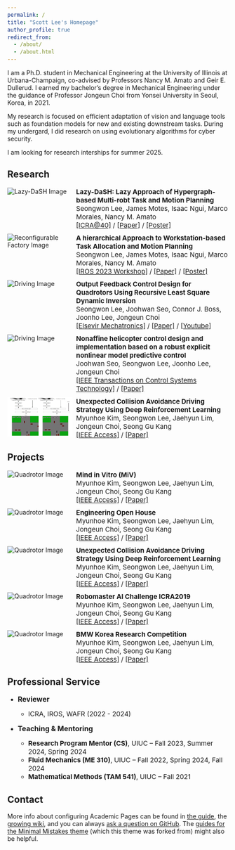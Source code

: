 ```yaml
---
permalink: /
title: "Scott Lee's Homepage"
author_profile: true
redirect_from: 
  - /about/
  - /about.html
---
```


I am a Ph.D. student in Mechanical Engineering at the University of Illinois at Urbana-Champaign, co-advised by Professors Nancy M. Amato and Geir E. Dullerud. I earned my bachelor’s degree in Mechanical Engineering under the guidance of Professor Jongeun Choi from Yonsei University in Seoul, Korea, in 2021.

My research is focused on efficient adaptation of vision and language tools such as foundation models for new and existing downstream tasks. During my undergard, I did research on using evolutionary algorithms for cyber security.


I am looking for research interships for summer 2025.

<!-- News
------  -->


Research
------
<!-- ### Lazy-DaSH -->
<div style="display: flex; flex-direction: row; align-items: flex-start; margin-bottom: 10px;">
  <div style="width: 30%; padding-right: 8px;">
    <img src="https://via.placeholder.com/150" alt="Lazy-DaSH Image" style="max-width: 100%; height: auto;">
  </div>
  <div style="width: 70%; font-size: 15px;">
    <!-- <p>This section describes Lazy-DaSH, detailing the project, its goals, and any key results or publications.</p> -->
    <strong>Lazy-DaSH: Lazy Approach of Hypergraph-based Multi-robt Task and Motion Planning</strong><br>
    Seongwon Lee, James Motes, Isaac Ngui, Marco Morales, Nancy M. Amato<br>
    <a href="https://icra40.ieee.org/">[ICRA@40]</a> / <a href="https://icra40.ieee.org/">[Paper]</a> / <a href="https://icra40.ieee.org/">[Poster]</a>
  </div>
</div>

<!-- ### Reconfigurable Factory -->
<div style="display: flex; flex-direction: row; align-items: flex-start; margin-bottom: 10px;">
  <div style="width: 30%; padding-right: 8px;">
    <img src="https://via.placeholder.com/150" alt="Reconfigurable Factory Image" style="max-width: 100%; height: auto;">
  </div>
  <div style="width: 70%; font-size: 15px;">
    <!-- <p>This section describes the Reconfigurable Factory project. Include information on how it enables flexible manufacturing and any specific methodologies or technologies used.</p> -->
    <strong>A hierarchical Approach to Workstation-based Task Allocation and Motion Planning</strong><br>
    Seongwon Lee, James Motes, Isaac Ngui, Marco Morales, Nancy M. Amato<br>
    <a href="https://ieee-iros.org/">[IROS 2023 Workshop]</a> / <a href="https://icra40.ieee.org/">[Paper]</a> / <a href="https://icra40.ieee.org/">[Poster]</a>
  </div>
</div>

<!-- ### Quadrotor -->
<div style="display: flex; flex-direction: row; align-items: flex-start; margin-bottom: 10px;">
  <div style="width: 30%; padding-right: 8px;">
    <img src="https://via.placeholder.com/150" alt="Driving Image" style="max-width: 100%; height: auto;">
  </div>
  <div style="width: 70%; font-size: 15px;">
    <!-- <p>This section provides an overview of the driving research. Describe any experiments, models, or insights gained in this area.</p> -->
    <strong>Output Feedback Control Design for Quadrotors Using Recursive Least Square Dynamic Inversion</strong><br>
    Seongwon Lee, Joohwan Seo, Connor J. Boss, Joonho Lee, Jongeun Choi<br>
    <a href="https://www.sciencedirect.com/journal/mechatronics">[Elsevir Mechatronics]</a> / <a href="https://icra40.ieee.org/">[Paper]</a> / <a href="">[Youtube]</a>
  </div>
</div>

<!-- ### Helicopter -->
<div style="display: flex; flex-direction: row; align-items: flex-start; margin-bottom: 10px;">
  <div style="width: 30%; padding-right: 8px;">
    <img src="https://via.placeholder.com/150" alt="Driving Image" style="max-width: 100%; height: auto;">
  </div>
  <div style="width: 70%; font-size: 15px;">
    <!-- <p>This section provides an overview of the driving research. Describe any experiments, models, or insights gained in this area.</p> -->
    <strong>Nonaffine helicopter control design and implementation based on a robust explicit nonlinear model predictive control</strong><br>
    Joohwan Seo, Seongwon Lee, Joonho Lee, Jongeun Choi<br>
    <a href="https://ieeexplore.ieee.org/xpl/RecentIssue.jsp?punumber=87">[IEEE Transactions on Control Systems Technology]</a> / <a href="https://icra40.ieee.org/">[Paper]</a> 
  </div>
</div>

<!-- ### Driving -->
<div style="display: flex; flex-direction: row; align-items: flex-start; margin-bottom: 10px;">
  <div style="width: 30%; padding-right: 8px;">
    <img src="../images/autonomous_driving.gif" alt="Quadrotor Image" style="max-width: 100%; height: auto;">
  </div>
  <div style="width: 70%; font-size: 15px;">
    <!-- <p>In this section, provide details about your research on quadrotors, including any unique approaches, challenges, and achievements.</p> -->
    <strong>Unexpected Collision Avoidance Driving Strategy Using Deep Reinforcement Learning</strong><br>
    Myunhoe Kim, Seongwon Lee, Jaehyun Lim, Jongeun Choi, Seong Gu Kang<br>
    <a href="https://ieeexplore.ieee.org/xpl/RecentIssue.jsp?punumber=6287639">[IEEE Access]</a> / <a href="https://icra40.ieee.org/">[Paper]</a> 
  </div>
</div>



Projects
------

<!-- ### Driving -->
<div style="display: flex; flex-direction: row; align-items: flex-start; margin-bottom: 10px;">
  <div style="width: 30%; padding-right: 8px;">
    <img src="https://via.placeholder.com/150" alt="Quadrotor Image" style="max-width: 100%; height: auto;">
  </div>
  <div style="width: 70%; font-size: 15px;">
    <!-- <p>In this section, provide details about your research on quadrotors, including any unique approaches, challenges, and achievements.</p> -->
    <strong>Mind in Vitro (MiV)</strong><br>
    Myunhoe Kim, Seongwon Lee, Jaehyun Lim, Jongeun Choi, Seong Gu Kang<br>
    <a href="https://ieeexplore.ieee.org/xpl/RecentIssue.jsp?punumber=6287639">[IEEE Access]</a> / <a href="https://icra40.ieee.org/">[Paper]</a> 
  </div>
</div>

<!-- ### Driving -->
<div style="display: flex; flex-direction: row; align-items: flex-start; margin-bottom: 10px;">
  <div style="width: 30%; padding-right: 8px;">
    <img src="../images/EOH.gif" alt="Quadrotor Image" style="max-width: 100%; height: auto;">
  </div>
  <div style="width: 70%; font-size: 15px;">
    <!-- <p>In this section, provide details about your research on quadrotors, including any unique approaches, challenges, and achievements.</p> -->
    <strong>Engineering Open House</strong><br>
    Myunhoe Kim, Seongwon Lee, Jaehyun Lim, Jongeun Choi, Seong Gu Kang<br>
    <a href="https://ieeexplore.ieee.org/xpl/RecentIssue.jsp?punumber=6287639">[IEEE Access]</a> / <a href="https://icra40.ieee.org/">[Paper]</a> 
  </div>
</div>


<!-- ### Driving -->
<div style="display: flex; flex-direction: row; align-items: flex-start; margin-bottom: 10px;">
  <div style="width: 30%; padding-right: 8px;">
    <img src="https://via.placeholder.com/150" alt="Quadrotor Image" style="max-width: 100%; height: auto;">
  </div>
  <div style="width: 70%; font-size: 15px;">
    <!-- <p>In this section, provide details about your research on quadrotors, including any unique approaches, challenges, and achievements.</p> -->
    <strong>Unexpected Collision Avoidance Driving Strategy Using Deep Reinforcement Learning</strong><br>
    Myunhoe Kim, Seongwon Lee, Jaehyun Lim, Jongeun Choi, Seong Gu Kang<br>
    <a href="https://ieeexplore.ieee.org/xpl/RecentIssue.jsp?punumber=6287639">[IEEE Access]</a> / <a href="https://icra40.ieee.org/">[Paper]</a> 
  </div>
</div>


<!-- ### Driving -->
<div style="display: flex; flex-direction: row; align-items: flex-start; margin-bottom: 10px;">
  <div style="width: 30%; padding-right: 8px;">
    <img src="https://via.placeholder.com/150" alt="Quadrotor Image" style="max-width: 100%; height: auto;">
  </div>
  <div style="width: 70%; font-size: 15px;">
    <!-- <p>In this section, provide details about your research on quadrotors, including any unique approaches, challenges, and achievements.</p> -->
    <strong>Robomaster AI Challenge ICRA2019</strong><br>
    Myunhoe Kim, Seongwon Lee, Jaehyun Lim, Jongeun Choi, Seong Gu Kang<br>
    <a href="https://ieeexplore.ieee.org/xpl/RecentIssue.jsp?punumber=6287639">[IEEE Access]</a> / <a href="https://icra40.ieee.org/">[Paper]</a> 
  </div>
</div>

<!-- ### Driving -->
<div style="display: flex; flex-direction: row; align-items: flex-start; margin-bottom: 10px;">
  <div style="width: 30%; padding-right: 8px;">
    <img src="https://via.placeholder.com/150" alt="Quadrotor Image" style="max-width: 100%; height: auto;">
  </div>
  <div style="width: 70%; font-size: 15px;">
    <!-- <p>In this section, provide details about your research on quadrotors, including any unique approaches, challenges, and achievements.</p> -->
    <strong>BMW Korea Research Competition</strong><br>
    Myunhoe Kim, Seongwon Lee, Jaehyun Lim, Jongeun Choi, Seong Gu Kang<br>
    <a href="https://ieeexplore.ieee.org/xpl/RecentIssue.jsp?punumber=6287639">[IEEE Access]</a> / <a href="https://icra40.ieee.org/">[Paper]</a> 
  </div>
</div>




<!-- Experience
------ -->


Professional Service
------
- <span style="font-size: 16px;">**Reviewer**</span>
  - <span style="font-size: 15px;">ICRA, IROS, WAFR (2022 - 2024)</span>

- <span style="font-size: 16px;">**Teaching & Mentoring**</span>
  - <span style="font-size: 15px;">**Research Program Mentor (CS)**, UIUC – Fall 2023, Summer 2024, Spring 2024</span>
  - <span style="font-size: 15px;">**Fluid Mechanics (ME 310)**, UIUC – Fall 2022, Spring 2024, Fall 2024</span>
  - <span style="font-size: 15px;">**Mathematical Methods (TAM 541)**, UIUC – Fall 2021</span>

Contact
------ 
More info about configuring Academic Pages can be found in [the guide](https://academicpages.github.io/markdown/), the [growing wiki](https://github.com/academicpages/academicpages.github.io/wiki), and you can always [ask a question on GitHub](https://github.com/academicpages/academicpages.github.io/discussions). The [guides for the Minimal Mistakes theme](https://mmistakes.github.io/minimal-mistakes/docs/configuration/) (which this theme was forked from) might also be helpful.
